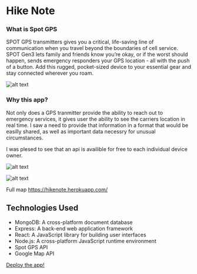 # Hike Note

### What is Spot GPS
SPOT GPS transmitters gives you a critical, life-saving line of communication when you travel beyond the boundaries of cell service. SPOT Gen3 lets family and friends know you’re okay, or if the worst should happen, sends emergency responders your GPS location - all with the push of a button. Add this rugged, pocket-sized device to your essential gear and stay connected wherever you roam. 

![alt text](https://i.imgur.com/FHapPGL.png
)

### Why this app?

Not only does a GPS tranmitter provide the ability to reach out to emergency services, it gives user the ability to see the carriers location in real time. I saw a need to provide that information in a format that would be easilly shared, as well as important data necessry for unusual circumstances.

I was plesed to see that an api is availible for free to each individual device owner.


![alt text](https://i.imgur.com/QjpaiV0.png
 "Logo Title Text 1")


![alt text](https://i.imgur.com/1jwEIO4.png
)


Full map
https://hikenote.herokuapp.com/

## Technologies Used

* MongoDB: A cross-platform document database
* Express: A back-end web application framework
* React: A JavaScript library for building user interfaces
* Node.js: A cross-platform JavaScript runtime environment
* Spot GPS API
* Google Map API


[Deploy the app!](https://hikenote.herokuapp.com/)